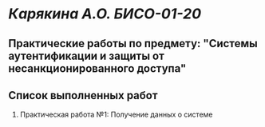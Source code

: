 # *Карякина А.О. БИСО-01-20* 

## Практические работы по предмету: "Системы аутентификации и защиты от несанкционированного доступа"

## Список выполненных работ 
1. Практическая работа №1: Получение данных о системе

